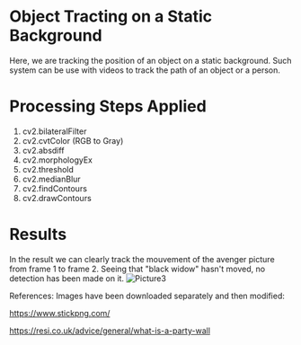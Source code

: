 # Object Tracting on a Static Background
Here, we are tracking the position of an object on a static background. Such system can be use with videos to track the path of an object or a person.

# Processing Steps Applied
1. cv2.bilateralFilter
2. cv2.cvtColor (RGB to Gray)
3. cv2.absdiff
4. cv2.morphologyEx
5. cv2.threshold
6. cv2.medianBlur
7. cv2.findContours
8. cv2.drawContours

# Results
In the result we can clearly track the mouvement of the avenger picture from frame 1 to frame 2. Seeing that "black widow" hasn't moved, no detection has been made on it.
![Picture3](https://user-images.githubusercontent.com/48753146/157635809-b2f36e9f-4cc7-4d28-8010-491129cf31f1.png)


References:
Images have been downloaded separately and then modified:

https://www.stickpng.com/

https://resi.co.uk/advice/general/what-is-a-party-wall
